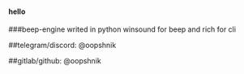#### hello 
###beep-engine writed in python winsound for beep and rich for cli

##telegram/discord: @oopshnik

##gitlab/github: @oopshnik
